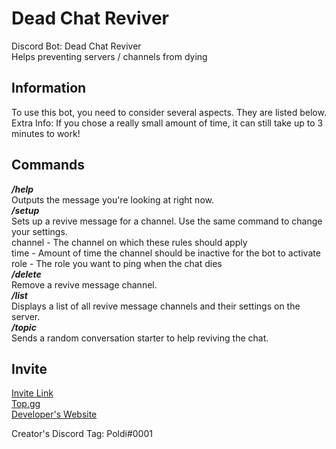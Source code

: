 # Dead Chat Reviver
Discord Bot: Dead Chat Reviver  
Helps preventing servers / channels from dying  

## Information
To use this bot, you need to consider several aspects. They are listed below.  
Extra Info: If you chose a really small amount of time, it can still take up to 3 minutes to work!  

## Commands  
_**/help**_  
Outputs the message you're looking at right now.  
_**/setup**_  
Sets up a revive message for a channel. Use the same command to change your settings.  
channel - The channel on which these rules should apply  
time - Amount of time the channel should be inactive for the bot to activate  
role - The role you want to ping when the chat dies  
_**/delete**_  
Remove a revive message channel.  
_**/list**_  
Displays a list of all revive message channels and their settings on the server.  
_**/topic**_  
Sends a random conversation starter to help reviving the chat.  

## Invite
[Invite Link](https://discord.com/oauth2/authorize?client_id=887293151998529576&scope=bot%20applications.commands&permissions=2147994624 "discord.com")  
[Top.gg](https://top.gg/bot/887293151998529576 "top.gg")  
[Developer's Website](https://poldisweb.de "poldisweb.de")  

Creator's Discord Tag: Poldi#0001
